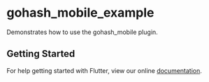 # gohash_mobile_example

Demonstrates how to use the gohash_mobile plugin.

## Getting Started

For help getting started with Flutter, view our online
[documentation](https://flutter.io/).
